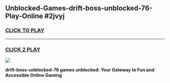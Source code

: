 
## Unblocked-Games-drift-boss-unblocked-76-Play-Online #2jvyj
<h3>
<a href="https://news.freeplayer.one?title=drift-boss-unblocked-76&ref=3">CLICK TO PLAY</a></h3>
<hr>

<h3>
<a href="https://news.freeplayer.one?title=drift-boss-unblocked-76&ref=3">CLICK 2 PLAY</a>
  
</h3>

<a href="https://news.freeplayer.one?title=drift-boss-unblocked-76&ref=3"><img src="https://clearcache.store/games.png"></a>


**drift-boss-unblocked-76 games unblocked: Your Gateway to Fun and Accessible Online Gaming**
